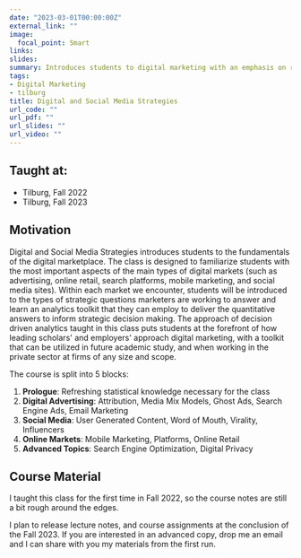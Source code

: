 ```yaml
---
date: "2023-03-01T00:00:00Z"
external_link: ""
image:
  focal_point: Smart
links:
slides:
summary: Introduces students to digital marketing with an emphasis on recent academic research in quantitative marketing and field experiments. Targeted at undergraduate students.
tags:
- Digital Marketing
- tilburg
title: Digital and Social Media Strategies
url_code: ""
url_pdf: ""
url_slides: ""
url_video: ""
---
```


## Taught at:

- Tilburg, Fall 2022
- Tilburg, Fall 2023

## Motivation

Digital and Social Media Strategies introduces students to the fundamentals of the digital marketplace. 
The class is designed to familiarize students with the most important aspects of
the main types of digital markets (such as advertising, online retail, search platforms, mobile marketing, and social media sites). 
Within each market we encounter, students will be introduced to the types of strategic questions marketers are working to answer and learn an analytics toolkit that they can employ to deliver the quantitative answers to inform strategic decision making.
The approach of decision driven analytics taught in this class puts students at the forefront of how leading scholars' and employers' approach digital marketing, with a toolkit that can be utilized in future academic study, and when working in the private sector at firms of any size and scope.

The course is split into 5 blocks:

1. **Prologue**: Refreshing statistical knowledge necessary for the class 
2. **Digital Advertising**: Attribution, Media Mix Models, Ghost Ads, Search Engine Ads, Email Marketing
3. **Social Media**: User Generated Content, Word of Mouth, Virality, Influencers
4. **Online Markets**: Mobile Marketing, Platforms, Online Retail
5. **Advanced Topics**: Search Engine Optimization, Digital Privacy

## Course Material

I taught this class for the first time in Fall 2022, so the course notes are still a bit rough around the edges.

I plan to release lecture notes, and course assignments at the conclusion of the Fall 2023. If you are interested in an advanced copy, drop me an email and I can share with you my materials from the first run.